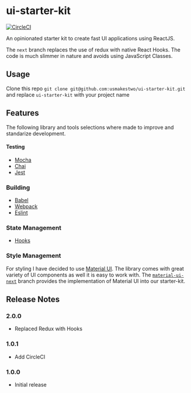 # ui-starter-kit

[![CircleCI](https://circleci.com/gh/usmakestwo/ui-starter-kit.svg?style=svg)](https://circleci.com/gh/usmakestwo/ui-starter-kit)

An opinionated starter kit to create fast UI applications using ReactJS.

The `next` branch replaces the use of redux with native React Hooks. The code is much slimmer in nature and avoids using JavaScript Classes.

## Usage

Clone this repo `git clone git@github.com:usmakestwo/ui-starter-kit.git` and replace `ui-starter-kit` with your project name

## Features

The following library and tools selections where made to improve and standarize development.

#### Testing

- [Mocha](https://mochajs.org/)
- [Chai](https://www.chaijs.com/)
- [Jest](https://jestjs.io/)

### Building

- [Babel](https://babeljs.io/)
- [Webpack](https://webpack.js.org/)
- [Eslint](https://eslint.org/)


### State Management

- [Hooks](https://reactjs.org/docs/hooks-overview.html)

### Style Management

For styling I have decided to use [Material UI](https://material-ui.com/).
The library comes with great variety of UI components as well it is easy to work with. The [`material-ui-next`](https://github.com/usmakestwo/ui-starter-kit/tree/material-ui-next) branch provides the implementation
of Material UI into our starter-kit.


## Release Notes

### 2.0.0
- Replaced Redux with Hooks

### 1.0.1
- Add CircleCI

### 1.0.0
- Initial release

